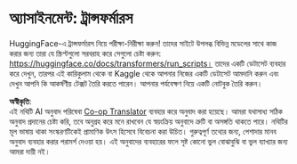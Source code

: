 <!--
CO_OP_TRANSLATOR_METADATA:
{
  "original_hash": "177f3ea3995d725e6f9f5c66af16edcd",
  "translation_date": "2025-08-26T08:40:49+00:00",
  "source_file": "lessons/5-NLP/18-Transformers/assignment.md",
  "language_code": "bn"
}
-->
# অ্যাসাইনমেন্ট: ট্রান্সফর্মারস

HuggingFace-এ ট্রান্সফর্মারস নিয়ে পরীক্ষা-নিরীক্ষা করুন! তাদের সাইটে উপলব্ধ বিভিন্ন মডেলের সাথে কাজ করার জন্য তারা যে স্ক্রিপ্টগুলো সরবরাহ করে সেগুলো চেষ্টা করুন: https://huggingface.co/docs/transformers/run_scripts। তাদের একটি ডেটাসেট ব্যবহার করে দেখুন, তারপর এই কারিকুলাম থেকে বা Kaggle থেকে আপনার নিজের একটি ডেটাসেট আমদানি করুন এবং দেখুন আপনি কি আকর্ষণীয় টেক্সট তৈরি করতে পারেন। আপনার পর্যবেক্ষণ নিয়ে একটি নোটবুক তৈরি করুন।

**অস্বীকৃতি**:  
এই নথিটি AI অনুবাদ পরিষেবা [Co-op Translator](https://github.com/Azure/co-op-translator) ব্যবহার করে অনুবাদ করা হয়েছে। আমরা যথাসাধ্য সঠিক অনুবাদ প্রদানের চেষ্টা করি, তবে অনুগ্রহ করে মনে রাখবেন যে স্বয়ংক্রিয় অনুবাদে ত্রুটি বা অসঙ্গতি থাকতে পারে। নথিটির মূল ভাষায় থাকা সংস্করণটিকেই প্রামাণিক উৎস হিসেবে বিবেচনা করা উচিত। গুরুত্বপূর্ণ তথ্যের জন্য, পেশাদার মানব অনুবাদ ব্যবহার করার পরামর্শ দেওয়া হয়। এই অনুবাদের ব্যবহারের ফলে সৃষ্ট কোনো ভুল বোঝাবুঝি বা ভুল ব্যাখ্যার জন্য আমরা দায়ী নই।